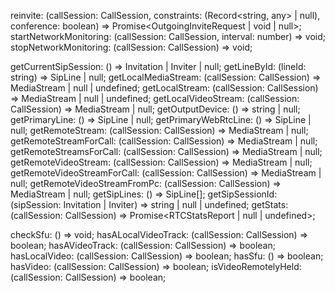 
reinvite: (callSession: CallSession, constraints: (Record<string, any> | null), conference: boolean) => Promise<OutgoingInviteRequest | void | null>;
startNetworkMonitoring: (callSession: CallSession, interval: number) => void;
stopNetworkMonitoring: (callSession: CallSession) => void;


getCurrentSipSession: () => Invitation | Inviter | null;
getLineById: (lineId: string) => SipLine | null;
getLocalMediaStream: (callSession: CallSession) => MediaStream | null | undefined;
getLocalStream: (callSession: CallSession) => MediaStream | null | undefined;
getLocalVideoStream: (callSession: CallSession) => MediaStream | null;
getOutputDevice: () => string | null;
getPrimaryLine: () => SipLine | null;
getPrimaryWebRtcLine: () => SipLine | null;
getRemoteStream: (callSession: CallSession) => MediaStream | null;
getRemoteStreamForCall: (callSession: CallSession) => MediaStream | null;
getRemoteStreamsForCall: (callSession: CallSession) => MediaStream | null;
getRemoteVideoStream: (callSession: CallSession) => MediaStream | null;
getRemoteVideoStreamForCall: (callSession: CallSession) => MediaStream | null;
getRemoteVideoStreamFromPc: (callSession: CallSession) => MediaStream | null;
getSipLines: () => SipLine[];
getSipSessionId: (sipSession: Invitation | Inviter) => string | null | undefined;
getStats: (callSession: CallSession) => Promise<RTCStatsReport | null | undefined>;

checkSfu: () => void;
hasALocalVideoTrack: (callSession: CallSession) => boolean;
hasAVideoTrack: (callSession: CallSession) => boolean;
hasLocalVideo: (callSession: CallSession) => boolean;
hasSfu: () => boolean;
hasVideo: (callSession: CallSession) => boolean;
isVideoRemotelyHeld: (callSession: CallSession) => boolean;
